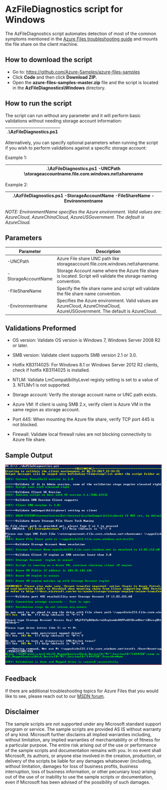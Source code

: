 #  AzFileDiagnostics script for Windows

The AzFileDiagnostics script automates detection of most of the common symptoms mentioned in the [Azure Files troubleshooting guide](https://docs.microsoft.com/azure/storage/files/storage-troubleshoot-windows-file-connection-problems) and mounts the file share on the client machine. 

## How to download the script

- Go to: https://github.com/Azure-Samples/azure-files-samples
- Click **Code** and then click **Download ZIP.**
- Open the **azure-files-samples-master.zip** file and the script is located in the **AzFileDiagnostics\Windows** directory.

## How to run the script

The script can run without any parameter and it will perform basic validations without needing storage account information:

| .\AzFileDiagnostics.ps1 |
| --- |

Alternatively, you can specify optional parameters when running the script if you wish to perform validations against a specific storage account:

Example 1:

| .\AzFileDiagnostics.ps1 -UNCPath \\storageaccountname.file.core.windows.net\sharename  |
| --- |

 Example 2:

| .\AzFileDiagnostics.ps1 -StorageAccountName <SA name> -FileShareName <share name> -Environmentname <AzureCloud> |
| --- |

_NOTE: EnvironmentName specifies the Azure environment. Valid values are: AzureCloud, AzureChinaCloud, AzureUSGovernment. The default is AzureCloud._

## Parameters

| Parameter | Description |
|-|-|
| -UNCPath | Azure File share UNC path like storageaccount.file.core.windows.net\sharename. |
| -StorageAccountName | Storage Account name where the Azure file share is located. Script will validate the storage naming convention. |
| -FileShareName | Specify the file share name and script will validate the file share name convention. |
| -Environmentname | Specifies the Azure environment. Valid values are AzureCloud, AzureChinaCloud, AzureUSGovernment. The default is AzureCloud. |

## Validations Preformed

- OS version: Validate OS version is Windows 7, Windows Server 2008 R2 or later. 

- SMB version: Validate client supports SMB version 2.1 or 3.0.   

- Hotfix KB3114025: For Windows 8.1 or Windows Server 2012 R2 clients, check if hotfix KB3114025 is installed.

- NTLM: Validate LmCompatibilityLevel registy setting is set to a value of 3. NTLMv1 is not supported.

- Storage account: Verify the storage account name or UNC path exists.

- Azure VM: If client is using SMB 2.x, verify client is Azure VM in the same region as storage account.

- Port 445: When mounting the Azure file share, verify TCP port 445 is not blocked.

- Firewall: Validate local firewall rules are not blocking connectivity to Azure file share.

## Sample Output

  ![](./images/img1.png)

## Feedback

If there are additional troubleshooting topics for Azure Files that you would like to see, please reach out to our [MSDN forum](http://social.msdn.microsoft.com/Forums/windowsazure/en-US/home?forum=windowsazuredata).

## Disclaimer

The sample scripts are not supported under any Microsoft standard support program or service. The sample scripts are provided AS IS without warranty of any kind. Microsoft further disclaims all implied warranties including, without limitation, any implied warranties of merchantability or of fitness for a particular purpose. The entire risk arising out of the use or performance of the sample scripts and documentation remains with you. In no event shall Microsoft, its authors, or anyone else involved in the creation, production, or delivery of the scripts be liable for any damages whatsoever (including, without limitation, damages for loss of business profits, business interruption, loss of business information, or other pecuniary loss) arising out of the use of or inability to use the sample scripts or documentation, even if Microsoft has been advised of the possibility of such damages.
